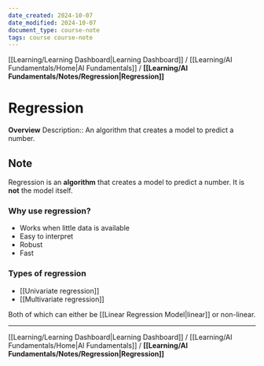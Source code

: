 ```yaml
---
date_created: 2024-10-07
date_modified: 2024-10-07
document_type: course-note
tags: course course-note
---
```

[[Learning/Learning Dashboard|Learning Dashboard]] / [[Learning/AI Fundamentals/Home|AI Fundamentals]] / **[[Learning/AI Fundamentals/Notes/Regression|Regression]]**
# Regression
**Overview**
Description:: An algorithm that creates a model to predict a number.

## Note

Regression is an **algorithm** that creates a model to predict a number. It is **not** the model itself.

### Why use regression?

- Works when little data is available
- Easy to interpret
- Robust
- Fast

### Types of regression

- [[Univariate regression]]
- [[Multivariate regression]]

Both of which can either be [[Linear Regression Model|linear]] or non-linear.

---
[[Learning/Learning Dashboard|Learning Dashboard]] / [[Learning/AI Fundamentals/Home|AI Fundamentals]] / **[[Learning/AI Fundamentals/Notes/Regression|Regression]]**